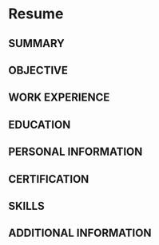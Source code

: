 # Resume

## SUMMARY


## OBJECTIVE


## WORK EXPERIENCE


## EDUCATION


## PERSONAL INFORMATION


## CERTIFICATION



## SKILLS



## ADDITIONAL INFORMATION


